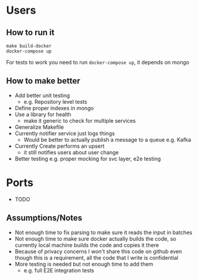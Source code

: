 # Users

## How to run it

```
make build-docker
docker-compose up
```

For tests to work you need to run `docker-compose up`, it depends on mongo

## How to make better

- Add better unit testing
  - e.g. Repository level tests
- Define proper indexes in mongo
- Use a library for health
  - make it generic to check for multiple services
- Generalize Makefile
- Currently notifier service just logs things
  - Would be better to actually publish a message to a queue e.g. Kafka
- Currently Create performs an upsert
  - it still notifies users about user change
- Better testing e.g. proper mocking for svc layer, e2e testing


# Ports

- TODO

## Assumptions/Notes

- Not enough time to fix parsing to make sure it reads the input in batches
- Not enough time to make sure docker actually builds the code, so currently local machine builds the code and copies it there
- Because of privacy concerns I won't share this code on github even though this is a requirement, all the code that I write is confidential
- More testing is needed but not enough time to add them
  - e.g. full E2E integration tests